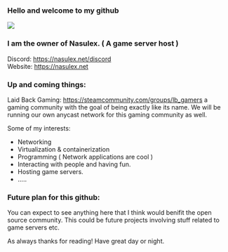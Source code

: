 ### Hello and welcome to my github
<img src="./particle.webp">

### I am the owner of Nasulex. ( A game server host )
Discord: https://nasulex.net/discord<br>
Website: https://nasulex.net

### Up and coming things:
Laid Back Gaming: https://steamcommunity.com/groups/lb_gamers a gaming community with the goal of being exactly like its name. We will be running our own anycast network for this gaming community as well. 

Some of my interests:
* Networking
* Virtualization & containerization
* Programming ( Network applications are cool ) 
* Interacting with people and having fun. 
* Hosting game servers. 
* .....

### Future plan for this github:

You can expect to see anything here that I think would benifit the open source community. This could be future projects involving stuff related to game servers etc. 

As always thanks for reading! Have great day or night. 
